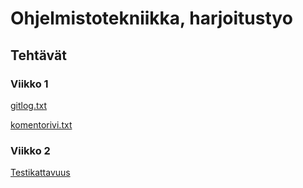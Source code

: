 # Ohjelmistotekniikka, harjoitustyo

## Tehtävät

### Viikko 1

[gitlog.txt](./laskarit/viikko1/gitlog.txt)

[komentorivi.txt](./laskarit/viikko1/komentorivi.txt)

### Viikko 2
[Testikattavuus](./laskarit/viikko2/coverage.png)
